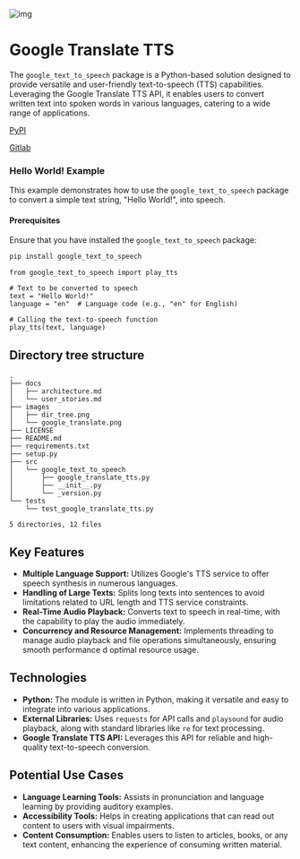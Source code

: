 ![img](images/google_translate.png)

# Google Translate TTS

The `google_text_to_speech` package is a Python-based solution designed to provide versatile and user-friendly text-to-speech (TTS) capabilities. Leveraging the Google Translate TTS API, it enables users to convert written text into spoken words in various languages, catering to a wide range of applications.

[PyPI](https://pypi.org/project/google-text-to-speech)

[Gitlab](https://gitlab.com/labsoft-ai/google-translate-tts)

### Hello World! Example

This example demonstrates how to use the `google_text_to_speech` package to convert a simple text string, "Hello World!", into speech.

#### Prerequisites

Ensure that you have installed the `google_text_to_speech` package:

```bash
pip install google_text_to_speech
```

```
from google_text_to_speech import play_tts

# Text to be converted to speech
text = "Hello World!"
language = "en"  # Language code (e.g., "en" for English)

# Calling the text-to-speech function
play_tts(text, language)

```

## Directory tree structure

```
.
├── docs
│   ├── architecture.md
│   └── user_stories.md
├── images
│   ├── dir_tree.png
│   └── google_translate.png
├── LICENSE
├── README.md
├── requirements.txt
├── setup.py
├── src
│   └── google_text_to_speech
│       ├── google_translate_tts.py
│       ├── __init__.py
│       └── _version.py
└── tests
    └── test_google_translate_tts.py

5 directories, 12 files
```

## Key Features

* **Multiple Language Support:** Utilizes Google's TTS service to offer speech synthesis in numerous languages.
* **Handling of Large Texts:** Splits long texts into sentences to avoid limitations related to URL length and TTS service constraints.
* **Real-Time Audio Playback:** Converts text to speech in real-time, with the capability to play the audio immediately.
* **Concurrency and Resource Management:** Implements threading to manage audio playback and file operations simultaneously, ensuring smooth performance d optimal resource usage.

## Technologies

* **Python:** The module is written in Python, making it versatile and easy to integrate into various applications.
* **External Libraries:** Uses `requests` for API calls and `playsound` for audio playback, along with standard libraries like `re` for text processing.
* **Google Translate TTS API:** Leverages this API for reliable and high-quality text-to-speech conversion.

## Potential Use Cases

* **Language Learning Tools:** Assists in pronunciation and language learning by providing auditory examples.
* **Accessibility Tools:** Helps in creating applications that can read out content to users with visual impairments.
* **Content Consumption:** Enables users to listen to articles, books, or any text content, enhancing the experience of consuming written material.

